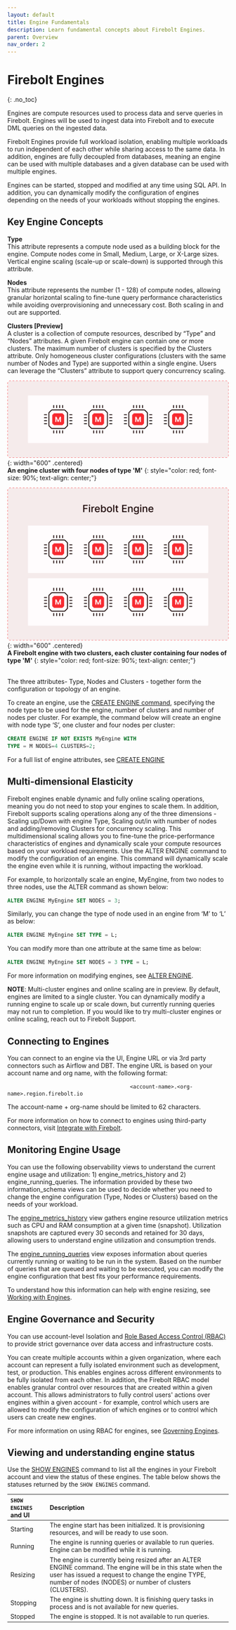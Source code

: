 ```yaml
---
layout: default
title: Engine Fundamentals
description: Learn fundamental concepts about Firebolt Engines.
parent: Overview
nav_order: 2
---
```


# Firebolt Engines
{: .no_toc}

 Engines are compute resources used to process data and serve queries in Firebolt. Engines will be used to ingest data into Firebolt and to execute DML queries on the ingested data. 

Firebolt Engines provide full workload isolation, enabling multiple workloads to run independent of each other while sharing access to the same data. In addition, engines are fully decoupled from databases, meaning an engine can be used with multiple databases and a given database can be used with multiple engines.

 Engines can be started, stopped and modified at any time using SQL API. In addition, you can dynamically modify the configuration of engines depending on the needs of your workloads without stopping the engines.


## Key Engine Concepts

**Type** <br />
This attribute represents a compute node used as a building block for the engine. Compute nodes come in Small, Medium, Large, or X-Large sizes. Vertical engine scaling (scale-up or scale-down) is supported through this attribute.

**Nodes** <br />
This attribute represents the number (1 - 128) of compute nodes, allowing granular horizontal scaling to fine-tune query performance characteristics while avoiding overprovisioning and unnecessary cost. Both scaling in and out are supported.

**Clusters [Preview]** <br />
A cluster is a collection of compute resources, described by “Type” and “Nodes” attributes. A given Firebolt engine can contain one or more clusters. The maximum number of clusters is specified by the Clusters attribute. Only homogeneous cluster configurations (clusters with the same number of Nodes and Type) are supported within a single engine. Users can leverage the “Clusters” attribute to support query concurrency scaling.

![An engine cluster in Firebolt](../assets/images/engine_cluster_type_M.png){: width="600" .centered}
 <br /> **An engine cluster with four nodes of type 'M'** 
 {: style="color: red; font-size: 90%; text-align: center;"}


![A Firebolt engine with two clusters, each cluster containing four nodes of type 'M'](../assets/images/Engine_two_clusters_type_M.png){: width="600" .centered}
 <br /> **A Firebolt engine with two clusters, each cluster containing four nodes of type 'M'** 
 {: style="color: red; font-size: 90%; text-align: center;"}

<br />
The three attributes-  Type, Nodes and Clusters - together form the configuration or topology of an engine.

To create an engine, use the [CREATE ENGINE command](../sql_reference/commands/engines/create-engine.md), specifying the node type to be used for the engine, number of clusters and number of nodes per cluster. For example, the command below will create an engine with node type ‘S’,  one cluster and four nodes per cluster:

```sql
CREATE ENGINE IF NOT EXISTS MyEngine WITH
TYPE = M NODES=4 CLUSTERS=2;
```

For a full list of engine attributes, see [CREATE ENGINE](../sql_reference/commands/engines/create-engine.md)


## Multi-dimensional Elasticity
Firebolt engines enable dynamic and fully online scaling operations, meaning you do not need to stop your engines to scale them. In addition, Firebolt supports scaling operations  along any of the three dimensions - Scaling up/Down with engine Type, Scaling out/in with number of nodes and adding/removing Clusters for concurrency scaling. This multidimensional scaling allows you to fine-tune the price-performance characteristics of engines and dynamically scale your compute resources based on your workload requirements. 
Use the ALTER ENGINE command to modify the configuration of an engine. This command will dynamically scale the engine even while it is running, without impacting the workload. 

For example, to horizontally scale an engine, MyEngine, from two nodes to three nodes, use the ALTER command as shown below:

```sql
ALTER ENGINE MyEngine SET NODES = 3;
```

Similarly, you can change the type of node used in an engine from ‘M’ to ‘L’ as below:

```sql
ALTER ENGINE MyEngine SET TYPE = L;
```

You can modify more than one attribute at the same time as below:

```sql
ALTER ENGINE MyEngine SET NODES = 3 TYPE = L;
```

For more information on modifying engines, see [ALTER ENGINE](../sql_reference/commands/engines/alter-engine.md).

**NOTE**: Multi-cluster engines and online scaling are in preview. By default, engines are limited to a single cluster. You can dynamically modify a running engine to scale up or scale down, but currently running queries may not run to completion. If you would like to try multi-cluster engines or online scaling, reach out to Firebolt Support.


## Connecting to Engines
You can connect to an engine via the UI, Engine URL or via 3rd party connectors such as Airflow and DBT. The engine URL is based on your account name and org name, with the following format:

                                           <account-name>.<org-name>.region.firebolt.io 

The account-name + org-name should be limited to 62 characters.

For more information on how to connect to engines using third-party connectors, visit [Integrate with Firebolt](../Guides/integrations/integrations.md).


## Monitoring Engine Usage
You can use the following observability views to understand the current engine usage and utilization:  1) engine_metrics_history and 2) engine_running_queries. The information provided by these two information_schema views can be used to decide whether you need to change the engine configuration (Type, Nodes or Clusters) based on the needs of your workload.

The [engine_metrics_history](../sql_reference/information-schema/engine-metrics-history.md) view gathers engine resource utilization metrics such as CPU and RAM consumption at a given time (snapshot). Utilization snapshots are captured every 30 seconds and retained for 30 days, allowing users to understand engine utilization and consumption trends. 

The [engine_running_queries](../sql_reference/information-schema/engine-running-queries.md) view exposes information about queries currently running or waiting to be run in the system.  Based on the number of queries that are queued and waiting to be executed, you can modify the engine configuration that best fits your performance requirements.

To understand how this information can help with engine resizing, see [Working with Engines](../Guides/working-with-engines/sizing-engines.md).


## Engine Governance and Security
You can use account-level Isolation and [Role Based Access Control (RBAC)](../Guides/security/rbac.md)  to provide strict governance over data access and infrastructure costs.

You can create multiple accounts within a given organization, where each account can represent a fully isolated environment such as development, test, or production. This enables engines across different environments to be fully isolated from each other. In addition, the Firebolt RBAC model enables granular control over resources that are created within a given account. This allows administrators to fully control users' actions over engines within a given account - for example, control which users are allowed to modify the configuration of which engines or to control which users can create new engines. 

For more information on using RBAC for engines, see [Governing Engines](../Guides/working-with-engines/rbac-for-engines.md). 

## Viewing and understanding engine status
Use the [SHOW ENGINES](../sql_reference/commands/metadata/show-engines.md) command to list all the engines in your Firebolt account and view the status of these engines. The table below shows the statuses returned by the `SHOW ENGINES` command.

| `SHOW ENGINES` and UI |   Description                    |      
| :-------------------- | :------------------------------- | 
| Starting              | The engine start has been initialized. It is provisioning resources, and will be ready to use soon.   |
| Running               | The engine is running queries or available to run queries. Engine can be modified while it is running.|
| Resizing              | The engine is currently being resized after an ALTER ENGINE command. The engine will be in this state when the   user has issued a request to change the engine TYPE, number of nodes (NODES) or number of clusters (CLUSTERS).
| Stopping              | The engine is shutting down. It is finishing query tasks in process and is not available for new queries. |
| Stopped               | The engine is stopped. It is not available to run queries. |



